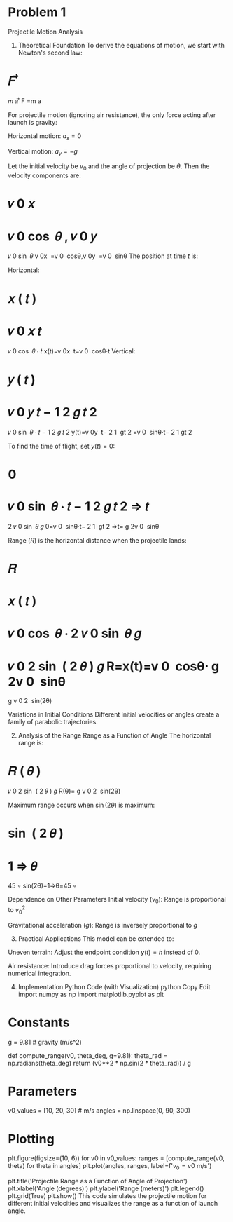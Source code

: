 # Problem 1
 Projectile Motion Analysis
1. Theoretical Foundation
To derive the equations of motion, we start with Newton's second law:

𝐹
⃗
=
𝑚
𝑎
⃗
F
 =m 
a
 
For projectile motion (ignoring air resistance), the only force acting after launch is gravity:

Horizontal motion: $a_x = 0$

Vertical motion: $a_y = -g$

Let the initial velocity be $v_0$ and the angle of projection be $\theta$. Then the velocity components are:

𝑣
0
𝑥
=
𝑣
0
cos
⁡
𝜃
,
𝑣
0
𝑦
=
𝑣
0
sin
⁡
𝜃
v 
0x
​
 =v 
0
​
 cosθ,v 
0y
​
 =v 
0
​
 sinθ
The position at time $t$ is:

Horizontal:

𝑥
(
𝑡
)
=
𝑣
0
𝑥
𝑡
=
𝑣
0
cos
⁡
𝜃
⋅
𝑡
x(t)=v 
0x
​
 t=v 
0
​
 cosθ⋅t
Vertical:

𝑦
(
𝑡
)
=
𝑣
0
𝑦
𝑡
−
1
2
𝑔
𝑡
2
=
𝑣
0
sin
⁡
𝜃
⋅
𝑡
−
1
2
𝑔
𝑡
2
y(t)=v 
0y
​
 t− 
2
1
​
 gt 
2
 =v 
0
​
 sinθ⋅t− 
2
1
​
 gt 
2
 
To find the time of flight, set $y(t) = 0$:

0
=
𝑣
0
sin
⁡
𝜃
⋅
𝑡
−
1
2
𝑔
𝑡
2
⇒
𝑡
=
2
𝑣
0
sin
⁡
𝜃
𝑔
0=v 
0
​
 sinθ⋅t− 
2
1
​
 gt 
2
 ⇒t= 
g
2v 
0
​
 sinθ
​
 
Range ($R$) is the horizontal distance when the projectile lands:

𝑅
=
𝑥
(
𝑡
)
=
𝑣
0
cos
⁡
𝜃
⋅
2
𝑣
0
sin
⁡
𝜃
𝑔
=
𝑣
0
2
sin
⁡
(
2
𝜃
)
𝑔
R=x(t)=v 
0
​
 cosθ⋅ 
g
2v 
0
​
 sinθ
​
 = 
g
v 
0
2
​
 sin(2θ)
​
 
Variations in Initial Conditions
Different initial velocities or angles create a family of parabolic trajectories.

2. Analysis of the Range
Range as a Function of Angle
The horizontal range is:

𝑅
(
𝜃
)
=
𝑣
0
2
sin
⁡
(
2
𝜃
)
𝑔
R(θ)= 
g
v 
0
2
​
 sin(2θ)
​
 
Maximum range occurs when $\sin(2\theta)$ is maximum:

sin
⁡
(
2
𝜃
)
=
1
⇒
𝜃
=
45
∘
sin(2θ)=1⇒θ=45 
∘
 
Dependence on Other Parameters
Initial velocity ($v_0$): Range is proportional to $v_0^2$

Gravitational acceleration ($g$): Range is inversely proportional to $g$

3. Practical Applications
This model can be extended to:

Uneven terrain: Adjust the endpoint condition $y(t) = h$ instead of 0.

Air resistance: Introduce drag forces proportional to velocity, requiring numerical integration.

4. Implementation
Python Code (with Visualization)
python
Copy
Edit
import numpy as np
import matplotlib.pyplot as plt

# Constants
g = 9.81  # gravity (m/s^2)

def compute_range(v0, theta_deg, g=9.81):
    theta_rad = np.radians(theta_deg)
    return (v0**2 * np.sin(2 * theta_rad)) / g

# Parameters
v0_values = [10, 20, 30]  # m/s
angles = np.linspace(0, 90, 300)

# Plotting
plt.figure(figsize=(10, 6))
for v0 in v0_values:
    ranges = [compute_range(v0, theta) for theta in angles]
    plt.plot(angles, ranges, label=f'$v_0 = {v0}$ m/s')

plt.title('Projectile Range as a Function of Angle of Projection')
plt.xlabel('Angle (degrees)')
plt.ylabel('Range (meters)')
plt.legend()
plt.grid(True)
plt.show()
This code simulates the projectile motion for different initial velocities and visualizes the range as a function of launch angle.